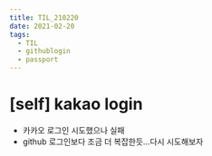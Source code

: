 ```yaml
---
title: TIL_210220
date: 2021-02-20
tags:
  - TIL
  - githublogin
  - passport
---
```


# [self] kakao login

- 카카오 로그인 시도했으나 실패
- github 로그인보다 조금 더 복잡한듯...다시 시도해보자
